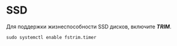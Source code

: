 # SSD

Для поддержки жизнеспособности SSD дисков, включите _**TRIM**_.

```shell
sudo systemctl enable fstrim.timer
```
